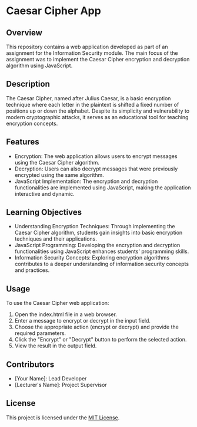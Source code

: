 # Caesar Cipher App

## Overview
This repository contains a web application developed as part of an assignment for the Information Security module. The main focus of the assignment was to implement the Caesar Cipher encryption and decryption algorithm using JavaScript.

## Description
The Caesar Cipher, named after Julius Caesar, is a basic encryption technique where each letter in the plaintext is shifted a fixed number of positions up or down the alphabet. Despite its simplicity and vulnerability to modern cryptographic attacks, it serves as an educational tool for teaching encryption concepts.

## Features
- Encryption: The web application allows users to encrypt messages using the Caesar Cipher algorithm.
- Decryption: Users can also decrypt messages that were previously encrypted using the same algorithm.
- JavaScript Implementation: The encryption and decryption functionalities are implemented using JavaScript, making the application interactive and dynamic.

## Learning Objectives
- Understanding Encryption Techniques: Through implementing the Caesar Cipher algorithm, students gain insights into basic encryption techniques and their applications.
- JavaScript Programming: Developing the encryption and decryption functionalities using JavaScript enhances students' programming skills.
- Information Security Concepts: Exploring encryption algorithms contributes to a deeper understanding of information security concepts and practices.

## Usage
To use the Caesar Cipher web application:
1. Open the index.html file in a web browser.
2. Enter a message to encrypt or decrypt in the input field.
3. Choose the appropriate action (encrypt or decrypt) and provide the required parameters.
4. Click the "Encrypt" or "Decrypt" button to perform the selected action.
5. View the result in the output field.

## Contributors
- [Your Name]: Lead Developer
- [Lecturer's Name]: Project Supervisor

## License
This project is licensed under the [MIT License](LICENSE).
